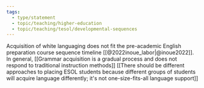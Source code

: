 ```yaml
---
tags: 
  - type/statement
  - topic/teaching/higher-education
  - topic/teaching/tesol/developmental-sequences
---
```

Acquisition of white languaging does not fit the pre-academic English preparation course sequence timeline [[@2022inoue_labor|@inoue2022]]. In general, [[Grammar acquisition is a gradual process and does not respond to traditional instruction methods]] [[There should be different approaches to placing ESOL students because different groups of students will acquire language differently; it's not one-size-fits-all language support]]